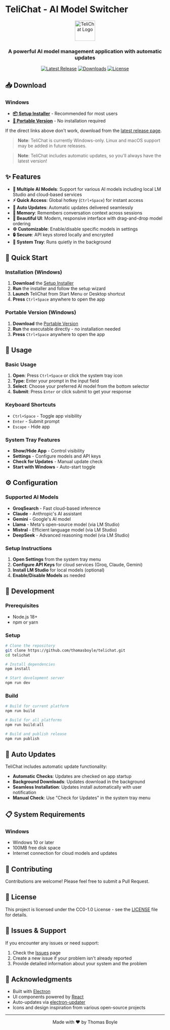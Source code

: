 # TeliChat - AI Model Switcher

<div align="center">
  <img src="public/assets/jackybot.ico" alt="TeliChat Logo" width="64" height="64">
  <h3>A powerful AI model management application with automatic updates</h3>
  
  [![Latest Release](https://img.shields.io/github/v/release/thomasboyle/telichat?style=flat-square)](https://github.com/thomasboyle/telichat/releases/latest)
  [![Downloads](https://img.shields.io/github/downloads/thomasboyle/telichat/total?style=flat-square)](https://github.com/thomasboyle/telichat/releases)
  [![License](https://img.shields.io/github/license/thomasboyle/telichat?style=flat-square)](LICENSE)
</div>

## 📥 Download

### Windows
- **[📦 Setup Installer](https://github.com/thomasboyle/telichat/releases/latest/download/TeliChat-Windows-1.0.7-Setup.exe)** - Recommended for most users
- **[🚀 Portable Version](https://github.com/thomasboyle/telichat/releases/latest/download/TeliChat-Windows-1.0.7-Portable.exe)** - No installation required

If the direct links above don't work, download from the [latest release page](https://github.com/thomasboyle/telichat/releases/latest).

> **Note**: TeliChat is currently Windows-only. Linux and macOS support may be added in future releases.

> **Note**: TeliChat includes automatic updates, so you'll always have the latest version!

## ✨ Features

- **🤖 Multiple AI Models**: Support for various AI models including local LM Studio and cloud-based services
- **⚡ Quick Access**: Global hotkey (`Ctrl+Space`) for instant access
- **🔄 Auto Updates**: Automatic updates delivered seamlessly
- **💾 Memory**: Remembers conversation context across sessions
- **🎨 Beautiful UI**: Modern, responsive interface with drag-and-drop model ordering
- **⚙️ Customizable**: Enable/disable specific models in settings
- **🔒 Secure**: API keys stored locally and encrypted
- **📱 System Tray**: Runs quietly in the background

## 🚀 Quick Start

### Installation (Windows)

1. **Download** the [Setup Installer](https://github.com/thomasboyle/telichat/releases/latest/download/TeliChat-Windows-1.0.7-Setup.exe)
2. **Run** the installer and follow the setup wizard
3. **Launch** TeliChat from Start Menu or Desktop shortcut
4. **Press** `Ctrl+Space` anywhere to open the app

### Portable Version (Windows)

1. **Download** the [Portable Version](https://github.com/thomasboyle/telichat/releases/latest/download/TeliChat-Windows-1.0.7-Portable.exe)
2. **Run** the executable directly - no installation needed
3. **Press** `Ctrl+Space` anywhere to open the app

## 🎯 Usage

### Basic Usage
1. **Open**: Press `Ctrl+Space` or click the system tray icon
2. **Type**: Enter your prompt in the input field
3. **Select**: Choose your preferred AI model from the bottom selector
4. **Submit**: Press `Enter` or click submit to get your response

### Keyboard Shortcuts
- `Ctrl+Space` - Toggle app visibility
- `Enter` - Submit prompt
- `Escape` - Hide app

### System Tray Features
- **Show/Hide App** - Control visibility
- **Settings** - Configure models and API keys
- **Check for Updates** - Manual update check
- **Start with Windows** - Auto-start toggle

## ⚙️ Configuration

### Supported AI Models
- **GroqSearch** - Fast cloud-based inference
- **Claude** - Anthropic's AI assistant
- **Gemini** - Google's AI model
- **Llama** - Meta's open-source model (via LM Studio)
- **Mistral** - Efficient language model (via LM Studio)
- **DeepSeek** - Advanced reasoning model (via LM Studio)

### Setup Instructions
1. **Open Settings** from the system tray menu
2. **Configure API Keys** for cloud services (Groq, Claude, Gemini)
3. **Install LM Studio** for local models (optional)
4. **Enable/Disable Models** as needed

## 🔧 Development

### Prerequisites
- Node.js 18+
- npm or yarn

### Setup
```bash
# Clone the repository
git clone https://github.com/thomasboyle/telichat.git
cd telichat

# Install dependencies
npm install

# Start development server
npm run dev
```

### Build
```bash
# Build for current platform
npm run build

# Build for all platforms
npm run build:all

# Build and publish release
npm run publish
```

## 🔄 Auto Updates

TeliChat includes automatic update functionality:
- **Automatic Checks**: Updates are checked on app startup
- **Background Downloads**: Updates download in the background
- **Seamless Installation**: Updates install automatically with user notification
- **Manual Check**: Use "Check for Updates" in the system tray menu

## 📋 System Requirements

### Windows
- Windows 10 or later
- 100MB free disk space
- Internet connection for cloud models and updates

## 🤝 Contributing

Contributions are welcome! Please feel free to submit a Pull Request.

## 📄 License

This project is licensed under the CC0-1.0 License - see the [LICENSE](LICENSE) file for details.

## 🐛 Issues & Support

If you encounter any issues or need support:
1. Check the [Issues](https://github.com/thomasboyle/telichat/issues) page
2. Create a new issue if your problem isn't already reported
3. Provide detailed information about your system and the problem

## 🙏 Acknowledgments

- Built with [Electron](https://electronjs.org/)
- UI components powered by [React](https://reactjs.org/)
- Auto-updates via [electron-updater](https://github.com/electron-userland/electron-updater)
- Icons and design inspiration from various open-source projects

---

<div align="center">
  Made with ❤️ by Thomas Boyle
</div>
